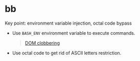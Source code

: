 # bb

Key point: environment variable injection, octal code bypass

* Use `BASH_ENV` environment variable to execute commands.

    > [DOM clobbering](https://portswigger.net/web-security/dom-based/dom-clobbering)

* Use octal code to get rid of ASCII letters restriction.
